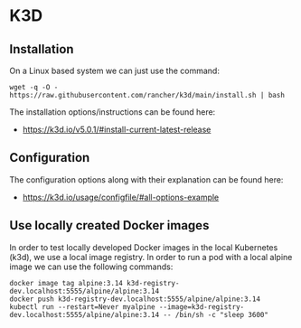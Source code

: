 # K3D

## Installation
On a Linux based system we can just use the command:
```
wget -q -O - https://raw.githubusercontent.com/rancher/k3d/main/install.sh | bash
```
The installation options/instructions can be found here:
* https://k3d.io/v5.0.1/#install-current-latest-release

## Configuration
The configuration options along with their explanation can be found here:
* https://k3d.io/usage/configfile/#all-options-example

## Use locally created Docker images
In order to test locally developed Docker images in the local Kubernetes (k3d), we use a local image registry. In order to run a pod with a local alpine image we can use the following commands:
```
docker image tag alpine:3.14 k3d-registry-dev.localhost:5555/alpine/alpine:3.14
docker push k3d-registry-dev.localhost:5555/alpine/alpine:3.14
kubectl run --restart=Never myalpine --image=k3d-registry-dev.localhost:5555/alpine/alpine:3.14 -- /bin/sh -c "sleep 3600"
```